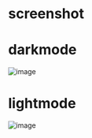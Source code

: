 # screenshot
# darkmode
![image](https://user-images.githubusercontent.com/37826183/124372722-1df3cc80-dcaa-11eb-8d32-5c7e1891a2dc.png)

# lightmode
![image](https://user-images.githubusercontent.com/37826183/124372747-509dc500-dcaa-11eb-976f-62bdec0f8c0e.png)


